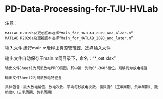 # PD-Data-Processing-for-TJU-HVLab
注意：

	MATLAB R2019b及更老版本选择“Main_for_MATLAB_2019_and_older.m”
	MATLAB R2020a及更新版本选择“Main_for_MATLAB_2020_and_later.m” 
	
输入文件
	运行main.m后弹出资源管理器，选择输入文件

输出文件自动保存于main.m同目录下，命名：“*_out.xlsx”

	输出文件Sheet1为局部放电PRPD谱图，其中第一列为0°~360°相位，后续列为放电幅值

	输出文件Sheet2为局部放电特征量
	
	具体包含：最大放电幅值、放电次数、平均每秒放电次数、偏斜度S（正半周期、负半周期）、陡峭度K（正半周期、负半周期）
